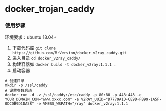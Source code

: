 # docker_trojan_caddy

### 使用步骤
环境要求：ubuntu 18.04+
1. 下载代码库 `git clone https://github.com/MrVersion/docker_v2ray_caddy.git`
2. 进入目录 `cd docker_v2ray_caddy/`
3. 构建容器如 `docker build -t docker_v2ray:1.1.1 .`
4. 启动容器 
```
# 创建目录
mkdir -p /ssl/caddy
# 设置参数启动
docker run -d -v /ssl/caddy:/etc/caddy -p 80:80 -p 443:443 -e YOUR_DOMAIN_COM="www.xxxx.com" -e V2RAY_UUID="D7779A1D-CE9D-FB99-1A5F-0DCDB9D1DA58" -e VMESS_WSPATH="/ray" docker_v2ray:1.1.1
```



